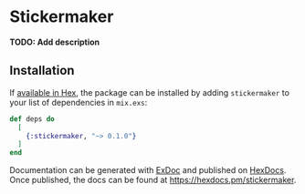 # Stickermaker

**TODO: Add description**

## Installation

If [available in Hex](https://hex.pm/docs/publish), the package can be installed
by adding `stickermaker` to your list of dependencies in `mix.exs`:

```elixir
def deps do
  [
    {:stickermaker, "~> 0.1.0"}
  ]
end
```

Documentation can be generated with [ExDoc](https://github.com/elixir-lang/ex_doc)
and published on [HexDocs](https://hexdocs.pm). Once published, the docs can
be found at <https://hexdocs.pm/stickermaker>.

